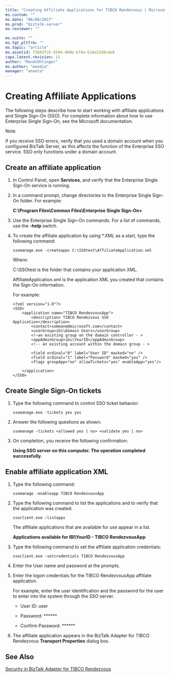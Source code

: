 ```yaml
---
title: "Creating Affiliate Applications for TIBCO Rendezvous | Microsoft Docs"
ms.custom: ""
ms.date: "06/08/2017"
ms.prod: "biztalk-server"
ms.reviewer: ""

ms.suite: ""
ms.tgt_pltfrm: ""
ms.topic: "article"
ms.assetid: f3603fcb-3594-460b-b74a-618e22d9c4e0
caps.latest.revision: 11
author: "MandiOhlinger"
ms.author: "mandia"
manager: "anneta"
---
```

# Creating Affiliate Applications
The following steps describe how to start working with affiliate applications and Single Sign-On (SSO). For complete information about how to use Enterprise Single Sign-On, see the Microsoft documentation.  
  
> [!NOTE]
>  If you receive SSO errors, verify that you used a domain account when you configured BizTalk Server, as this affects the function of the Enterprise SSO service. SSO only functions under a domain account.  
  
## Create an affiliate application  
  
1.  In Control Panel, open **Services**, and verify that the Enterprise Single Sign-On service is running.  
  
2.  In a command prompt, change directories to the Enterprise Single Sign-On folder. For example:  
  
     **C:\Program Files\Common Files\Enterprise Single Sign-On>**  
  
3.  Use the Enterprise Single Sign-On commands. For a list of commands, use the **-help** switch.  
  
4.  To create the affiliate application by using *.XML as a start, type the following command:  
  
     `ssomanage.exe -createapps C:\SSOtest\AffiliateApplication.xml`  
  
     Where:  
  
     C:\SSOtest is the folder that contains your application XML.  
  
     AffiliateApplication.xml is the application XML you created that contains the Sign-On information.  
  
     For example:  
  
    ```  
    <?xml version="1.0"?>  
    <SSO>  
        <application name="TIBCO RendezvousApp">  
            <description> TIBCO Rendezvous SSO Application</description>  
            <contact>someone@microsoft.com</contact>  
            <userGroup>ibi\Domain Users</userGroup>  
            <!—an existing group on the domain controller - >   
            <appAdminGroup>ibi\YourID</appAdminGroup>  
            <!-- an existing account within the domain group - >   
  
            <field ordinal="0" label="User ID" masked="no" />  
            <field ordinal="1" label="Password" masked="yes" />  
            <flags groupApp="no" allowTickets="yes" enableApp="yes"/>  
  
        </application>  
    </SSO>  
    ```  
  
## Create Single Sign-On tickets  
  
1.  Type the following command to control SSO ticket behavior:  
  
     `ssomanage.exe -tickets yes yes`  
  
2.  Answer the following questions as shown:  
  
     `ssomanage -tickets <allowed yes | no> <validate yes | no>`  
  
3.  On completion, you receive the following confirmation:  
  
     **Using SSO server on this computer. The operation completed successfully.**  
  
## Enable affiliate application XML  
  
1.  Type the following command:  
  
     `ssomanage -enableapp TIBCO RendezvousApp`  
  
2.  Type the following command to list the applications and to verify that the application was created:  
  
     `ssoclient.exe –listapps`  
  
     The affiliate applications that are available for use appear in a list.  
  
     **Applications available for IBI\YourID - TIBCO RendezvousApp**  
  
3.  Type the following command to set the affiliate application credentials:  
  
     `ssoclient.exe -setcredentials TIBCO RendezvousApp`  
  
4.  Enter the User name and password at the prompts.  
  
5.  Enter the logon credentials for the TIBCO RendezvousApp affiliate application.  
  
     For example, enter the user identification and the password for the user to enter into the system through the SSO server.  
  
    -   User ID: user  
  
    -   Password: ******  
  
    -   Confirm Password: ******  
  
6.  The affiliate application appears in the BizTalk Adapter for TIBCO Rendezvous **Transport Properties** dialog box.  
  
## See Also  
 [Security in BizTalk Adapter for TIBCO Rendezvous](../core/security-in-biztalk-adapter-for-tibco-rendezvous.md)   